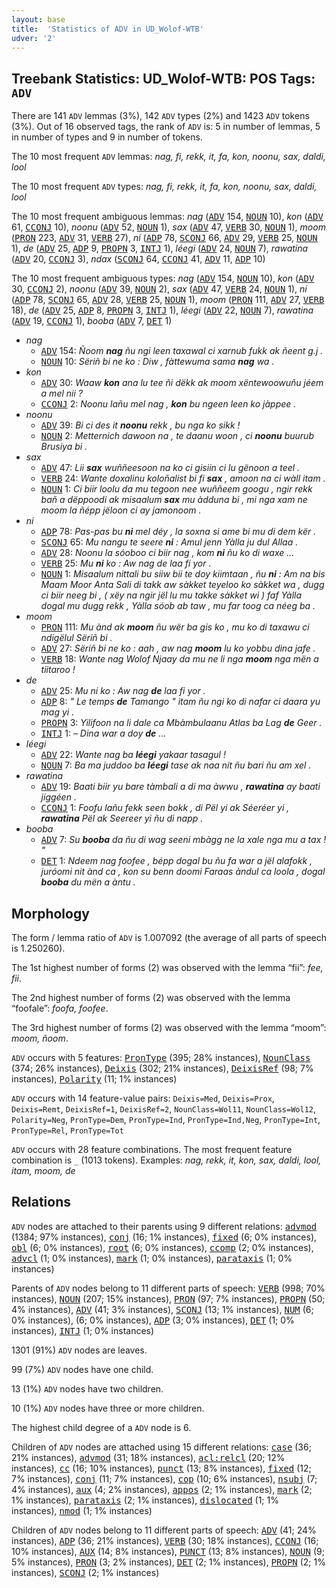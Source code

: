 ```yaml
---
layout: base
title:  'Statistics of ADV in UD_Wolof-WTB'
udver: '2'
---
```


## Treebank Statistics: UD_Wolof-WTB: POS Tags: `ADV`

There are 141 `ADV` lemmas (3%), 142 `ADV` types (2%) and 1423 `ADV` tokens (3%).
Out of 16 observed tags, the rank of `ADV` is: 5 in number of lemmas, 5 in number of types and 9 in number of tokens.

The 10 most frequent `ADV` lemmas: <em>nag, fi, rekk, it, fa, kon, noonu, sax, daldi, lool</em>

The 10 most frequent `ADV` types:  <em>nag, fi, rekk, it, fa, kon, noonu, sax, daldi, lool</em>

The 10 most frequent ambiguous lemmas: <em>nag</em> (<tt><a href="wo_wtb-pos-ADV.html">ADV</a></tt> 154, <tt><a href="wo_wtb-pos-NOUN.html">NOUN</a></tt> 10), <em>kon</em> (<tt><a href="wo_wtb-pos-ADV.html">ADV</a></tt> 61, <tt><a href="wo_wtb-pos-CCONJ.html">CCONJ</a></tt> 10), <em>noonu</em> (<tt><a href="wo_wtb-pos-ADV.html">ADV</a></tt> 52, <tt><a href="wo_wtb-pos-NOUN.html">NOUN</a></tt> 1), <em>sax</em> (<tt><a href="wo_wtb-pos-ADV.html">ADV</a></tt> 47, <tt><a href="wo_wtb-pos-VERB.html">VERB</a></tt> 30, <tt><a href="wo_wtb-pos-NOUN.html">NOUN</a></tt> 1), <em>moom</em> (<tt><a href="wo_wtb-pos-PRON.html">PRON</a></tt> 223, <tt><a href="wo_wtb-pos-ADV.html">ADV</a></tt> 31, <tt><a href="wo_wtb-pos-VERB.html">VERB</a></tt> 27), <em>ni</em> (<tt><a href="wo_wtb-pos-ADP.html">ADP</a></tt> 78, <tt><a href="wo_wtb-pos-SCONJ.html">SCONJ</a></tt> 66, <tt><a href="wo_wtb-pos-ADV.html">ADV</a></tt> 29, <tt><a href="wo_wtb-pos-VERB.html">VERB</a></tt> 25, <tt><a href="wo_wtb-pos-NOUN.html">NOUN</a></tt> 1), <em>de</em> (<tt><a href="wo_wtb-pos-ADV.html">ADV</a></tt> 25, <tt><a href="wo_wtb-pos-ADP.html">ADP</a></tt> 9, <tt><a href="wo_wtb-pos-PROPN.html">PROPN</a></tt> 3, <tt><a href="wo_wtb-pos-INTJ.html">INTJ</a></tt> 1), <em>léegi</em> (<tt><a href="wo_wtb-pos-ADV.html">ADV</a></tt> 24, <tt><a href="wo_wtb-pos-NOUN.html">NOUN</a></tt> 7), <em>rawatina</em> (<tt><a href="wo_wtb-pos-ADV.html">ADV</a></tt> 20, <tt><a href="wo_wtb-pos-CCONJ.html">CCONJ</a></tt> 3), <em>ndax</em> (<tt><a href="wo_wtb-pos-SCONJ.html">SCONJ</a></tt> 64, <tt><a href="wo_wtb-pos-CCONJ.html">CCONJ</a></tt> 41, <tt><a href="wo_wtb-pos-ADV.html">ADV</a></tt> 11, <tt><a href="wo_wtb-pos-ADP.html">ADP</a></tt> 10)

The 10 most frequent ambiguous types:  <em>nag</em> (<tt><a href="wo_wtb-pos-ADV.html">ADV</a></tt> 154, <tt><a href="wo_wtb-pos-NOUN.html">NOUN</a></tt> 10), <em>kon</em> (<tt><a href="wo_wtb-pos-ADV.html">ADV</a></tt> 30, <tt><a href="wo_wtb-pos-CCONJ.html">CCONJ</a></tt> 2), <em>noonu</em> (<tt><a href="wo_wtb-pos-ADV.html">ADV</a></tt> 39, <tt><a href="wo_wtb-pos-NOUN.html">NOUN</a></tt> 2), <em>sax</em> (<tt><a href="wo_wtb-pos-ADV.html">ADV</a></tt> 47, <tt><a href="wo_wtb-pos-VERB.html">VERB</a></tt> 24, <tt><a href="wo_wtb-pos-NOUN.html">NOUN</a></tt> 1), <em>ni</em> (<tt><a href="wo_wtb-pos-ADP.html">ADP</a></tt> 78, <tt><a href="wo_wtb-pos-SCONJ.html">SCONJ</a></tt> 65, <tt><a href="wo_wtb-pos-ADV.html">ADV</a></tt> 28, <tt><a href="wo_wtb-pos-VERB.html">VERB</a></tt> 25, <tt><a href="wo_wtb-pos-NOUN.html">NOUN</a></tt> 1), <em>moom</em> (<tt><a href="wo_wtb-pos-PRON.html">PRON</a></tt> 111, <tt><a href="wo_wtb-pos-ADV.html">ADV</a></tt> 27, <tt><a href="wo_wtb-pos-VERB.html">VERB</a></tt> 18), <em>de</em> (<tt><a href="wo_wtb-pos-ADV.html">ADV</a></tt> 25, <tt><a href="wo_wtb-pos-ADP.html">ADP</a></tt> 8, <tt><a href="wo_wtb-pos-PROPN.html">PROPN</a></tt> 3, <tt><a href="wo_wtb-pos-INTJ.html">INTJ</a></tt> 1), <em>léegi</em> (<tt><a href="wo_wtb-pos-ADV.html">ADV</a></tt> 22, <tt><a href="wo_wtb-pos-NOUN.html">NOUN</a></tt> 7), <em>rawatina</em> (<tt><a href="wo_wtb-pos-ADV.html">ADV</a></tt> 19, <tt><a href="wo_wtb-pos-CCONJ.html">CCONJ</a></tt> 1), <em>booba</em> (<tt><a href="wo_wtb-pos-ADV.html">ADV</a></tt> 7, <tt><a href="wo_wtb-pos-DET.html">DET</a></tt> 1)


* <em>nag</em>
  * <tt><a href="wo_wtb-pos-ADV.html">ADV</a></tt> 154: <em>Ñoom <b>nag</b> ñu ngi leen taxawal ci xarnub fukk ak ñeent g.j .</em>
  * <tt><a href="wo_wtb-pos-NOUN.html">NOUN</a></tt> 10: <em>Sëriñ bi ne ko : Diw , fàttewuma sama <b>nag</b> wa .</em>
* <em>kon</em>
  * <tt><a href="wo_wtb-pos-ADV.html">ADV</a></tt> 30: <em>Waaw <b>kon</b> ana lu tee ñi dëkk ak moom xëntewoowuñu jéem a mel nii ?</em>
  * <tt><a href="wo_wtb-pos-CCONJ.html">CCONJ</a></tt> 2: <em>Noonu lañu mel nag , <b>kon</b> bu ngeen leen ko jàppee .</em>
* <em>noonu</em>
  * <tt><a href="wo_wtb-pos-ADV.html">ADV</a></tt> 39: <em>Bi ci des it <b>noonu</b> rekk , bu nga ko sikk !</em>
  * <tt><a href="wo_wtb-pos-NOUN.html">NOUN</a></tt> 2: <em>Metternich dawoon na , te daanu woon , ci <b>noonu</b> buurub Brusiya bi .</em>
* <em>sax</em>
  * <tt><a href="wo_wtb-pos-ADV.html">ADV</a></tt> 47: <em>Lii <b>sax</b> wuññeesoon na ko ci gisiin ci lu gënoon a teel .</em>
  * <tt><a href="wo_wtb-pos-VERB.html">VERB</a></tt> 24: <em>Wante doxalinu koloñalist bi fi <b>sax</b> , amoon na ci wàll itam .</em>
  * <tt><a href="wo_wtb-pos-NOUN.html">NOUN</a></tt> 1: <em>Ci biir loolu da mu tegoon nee wuññeem googu , ngir rekk bañ a dëppoodi ak misaalum <b>sax</b> mu àdduna bi , mi nga xam ne moom la ñépp jëloon ci ay jamonoom .</em>
* <em>ni</em>
  * <tt><a href="wo_wtb-pos-ADP.html">ADP</a></tt> 78: <em>Pas-pas bu <b>ni</b> mel déy , la soxna si ame bi mu di dem kër .</em>
  * <tt><a href="wo_wtb-pos-SCONJ.html">SCONJ</a></tt> 65: <em>Mu nangu te seere <b>ni</b> : Amul jenn Yàlla ju dul Allaa .</em>
  * <tt><a href="wo_wtb-pos-ADV.html">ADV</a></tt> 28: <em>Noonu la sóoboo ci biir nag , kom <b>ni</b> ñu ko di waxe ...</em>
  * <tt><a href="wo_wtb-pos-VERB.html">VERB</a></tt> 25: <em>Mu <b>ni</b> ko : Aw nag de laa fi yor .</em>
  * <tt><a href="wo_wtb-pos-NOUN.html">NOUN</a></tt> 1: <em>Misaalum nittali bu siiw bii te doy kiimtaan , ñu <b>ni</b> : Am na bis Maam Moor Anta Sali di takk aw sàkket teyeloo ko sàkket wa , dugg ci biir neeg bi , ( xëy na ngir jël lu mu takke sàkket wi ) faf Yàlla dogal mu dugg rekk , Yàlla sóob ab taw , mu far toog ca néeg ba .</em>
* <em>moom</em>
  * <tt><a href="wo_wtb-pos-PRON.html">PRON</a></tt> 111: <em>Mu ànd ak <b>moom</b> ñu wër ba gis ko , mu ko di taxawu ci ndigëlul Sëriñ bi .</em>
  * <tt><a href="wo_wtb-pos-ADV.html">ADV</a></tt> 27: <em>Sëriñ bi ne ko : aah , aw nag <b>moom</b> lu ko yobbu dina jafe .</em>
  * <tt><a href="wo_wtb-pos-VERB.html">VERB</a></tt> 18: <em>Wante nag Wolof Njaay da mu ne li nga <b>moom</b> nga mën a tiitaroo !</em>
* <em>de</em>
  * <tt><a href="wo_wtb-pos-ADV.html">ADV</a></tt> 25: <em>Mu ni ko : Aw nag <b>de</b> laa fi yor .</em>
  * <tt><a href="wo_wtb-pos-ADP.html">ADP</a></tt> 8: <em>" Le temps <b>de</b> Tamango " itam ñu ngi ko di nafar ci daara yu mag yi .</em>
  * <tt><a href="wo_wtb-pos-PROPN.html">PROPN</a></tt> 3: <em>Yilifoon na li dale ca Mbàmbulaanu Atlas ba Lag <b>de</b> Geer .</em>
  * <tt><a href="wo_wtb-pos-INTJ.html">INTJ</a></tt> 1: <em>– Dina war a doy <b>de</b> ...</em>
* <em>léegi</em>
  * <tt><a href="wo_wtb-pos-ADV.html">ADV</a></tt> 22: <em>Wante nag ba <b>léegi</b> yakaar tasagul !</em>
  * <tt><a href="wo_wtb-pos-NOUN.html">NOUN</a></tt> 7: <em>Ba ma juddoo ba <b>léegi</b> tase ak naa nit ñu bari ñu am xel .</em>
* <em>rawatina</em>
  * <tt><a href="wo_wtb-pos-ADV.html">ADV</a></tt> 19: <em>Baati biir yu bare tàmbali a di ma àwwu , <b>rawatina</b> ay baati jiggéen .</em>
  * <tt><a href="wo_wtb-pos-CCONJ.html">CCONJ</a></tt> 1: <em>Foofu lañu fekk seen bokk , di Pël yi ak Séeréer yi , <b>rawatina</b> Pël ak Seereer yi ñu di napp .</em>
* <em>booba</em>
  * <tt><a href="wo_wtb-pos-ADV.html">ADV</a></tt> 7: <em>Su <b>booba</b> da ñu di wag seeni mbàgg ne la xale nga mu a tax ! "</em>
  * <tt><a href="wo_wtb-pos-DET.html">DET</a></tt> 1: <em>Ndeem nag foofee , bépp dogal bu ñu fa war a jël alafokk , juróomi nit ànd ca , kon su benn doomi Faraas àndul ca loola , dogal <b>booba</b> du mën a àntu .</em>

## Morphology

The form / lemma ratio of `ADV` is 1.007092 (the average of all parts of speech is 1.250260).

The 1st highest number of forms (2) was observed with the lemma “fii”: <em>fee, fii</em>.

The 2nd highest number of forms (2) was observed with the lemma “foofale”: <em>foofa, foofee</em>.

The 3rd highest number of forms (2) was observed with the lemma “moom”: <em>moom, ñoom</em>.

`ADV` occurs with 5 features: <tt><a href="wo_wtb-feat-PronType.html">PronType</a></tt> (395; 28% instances), <tt><a href="wo_wtb-feat-NounClass.html">NounClass</a></tt> (374; 26% instances), <tt><a href="wo_wtb-feat-Deixis.html">Deixis</a></tt> (302; 21% instances), <tt><a href="wo_wtb-feat-DeixisRef.html">DeixisRef</a></tt> (98; 7% instances), <tt><a href="wo_wtb-feat-Polarity.html">Polarity</a></tt> (11; 1% instances)

`ADV` occurs with 14 feature-value pairs: `Deixis=Med`, `Deixis=Prox`, `Deixis=Remt`, `DeixisRef=1`, `DeixisRef=2`, `NounClass=Wol11`, `NounClass=Wol12`, `Polarity=Neg`, `PronType=Dem`, `PronType=Ind`, `PronType=Ind,Neg`, `PronType=Int`, `PronType=Rel`, `PronType=Tot`

`ADV` occurs with 28 feature combinations.
The most frequent feature combination is `_` (1013 tokens).
Examples: <em>nag, rekk, it, kon, sax, daldi, lool, itam, moom, de</em>


## Relations

`ADV` nodes are attached to their parents using 9 different relations: <tt><a href="wo_wtb-dep-advmod.html">advmod</a></tt> (1384; 97% instances), <tt><a href="wo_wtb-dep-conj.html">conj</a></tt> (16; 1% instances), <tt><a href="wo_wtb-dep-fixed.html">fixed</a></tt> (6; 0% instances), <tt><a href="wo_wtb-dep-obl.html">obl</a></tt> (6; 0% instances), <tt><a href="wo_wtb-dep-root.html">root</a></tt> (6; 0% instances), <tt><a href="wo_wtb-dep-ccomp.html">ccomp</a></tt> (2; 0% instances), <tt><a href="wo_wtb-dep-advcl.html">advcl</a></tt> (1; 0% instances), <tt><a href="wo_wtb-dep-mark.html">mark</a></tt> (1; 0% instances), <tt><a href="wo_wtb-dep-parataxis.html">parataxis</a></tt> (1; 0% instances)

Parents of `ADV` nodes belong to 11 different parts of speech: <tt><a href="wo_wtb-pos-VERB.html">VERB</a></tt> (998; 70% instances), <tt><a href="wo_wtb-pos-NOUN.html">NOUN</a></tt> (207; 15% instances), <tt><a href="wo_wtb-pos-PRON.html">PRON</a></tt> (97; 7% instances), <tt><a href="wo_wtb-pos-PROPN.html">PROPN</a></tt> (50; 4% instances), <tt><a href="wo_wtb-pos-ADV.html">ADV</a></tt> (41; 3% instances), <tt><a href="wo_wtb-pos-SCONJ.html">SCONJ</a></tt> (13; 1% instances), <tt><a href="wo_wtb-pos-NUM.html">NUM</a></tt> (6; 0% instances),  (6; 0% instances), <tt><a href="wo_wtb-pos-ADP.html">ADP</a></tt> (3; 0% instances), <tt><a href="wo_wtb-pos-DET.html">DET</a></tt> (1; 0% instances), <tt><a href="wo_wtb-pos-INTJ.html">INTJ</a></tt> (1; 0% instances)

1301 (91%) `ADV` nodes are leaves.

99 (7%) `ADV` nodes have one child.

13 (1%) `ADV` nodes have two children.

10 (1%) `ADV` nodes have three or more children.

The highest child degree of a `ADV` node is 6.

Children of `ADV` nodes are attached using 15 different relations: <tt><a href="wo_wtb-dep-case.html">case</a></tt> (36; 21% instances), <tt><a href="wo_wtb-dep-advmod.html">advmod</a></tt> (31; 18% instances), <tt><a href="wo_wtb-dep-acl-relcl.html">acl:relcl</a></tt> (20; 12% instances), <tt><a href="wo_wtb-dep-cc.html">cc</a></tt> (16; 10% instances), <tt><a href="wo_wtb-dep-punct.html">punct</a></tt> (13; 8% instances), <tt><a href="wo_wtb-dep-fixed.html">fixed</a></tt> (12; 7% instances), <tt><a href="wo_wtb-dep-conj.html">conj</a></tt> (11; 7% instances), <tt><a href="wo_wtb-dep-cop.html">cop</a></tt> (10; 6% instances), <tt><a href="wo_wtb-dep-nsubj.html">nsubj</a></tt> (7; 4% instances), <tt><a href="wo_wtb-dep-aux.html">aux</a></tt> (4; 2% instances), <tt><a href="wo_wtb-dep-appos.html">appos</a></tt> (2; 1% instances), <tt><a href="wo_wtb-dep-mark.html">mark</a></tt> (2; 1% instances), <tt><a href="wo_wtb-dep-parataxis.html">parataxis</a></tt> (2; 1% instances), <tt><a href="wo_wtb-dep-dislocated.html">dislocated</a></tt> (1; 1% instances), <tt><a href="wo_wtb-dep-nmod.html">nmod</a></tt> (1; 1% instances)

Children of `ADV` nodes belong to 11 different parts of speech: <tt><a href="wo_wtb-pos-ADV.html">ADV</a></tt> (41; 24% instances), <tt><a href="wo_wtb-pos-ADP.html">ADP</a></tt> (36; 21% instances), <tt><a href="wo_wtb-pos-VERB.html">VERB</a></tt> (30; 18% instances), <tt><a href="wo_wtb-pos-CCONJ.html">CCONJ</a></tt> (16; 10% instances), <tt><a href="wo_wtb-pos-AUX.html">AUX</a></tt> (14; 8% instances), <tt><a href="wo_wtb-pos-PUNCT.html">PUNCT</a></tt> (13; 8% instances), <tt><a href="wo_wtb-pos-NOUN.html">NOUN</a></tt> (9; 5% instances), <tt><a href="wo_wtb-pos-PRON.html">PRON</a></tt> (3; 2% instances), <tt><a href="wo_wtb-pos-DET.html">DET</a></tt> (2; 1% instances), <tt><a href="wo_wtb-pos-PROPN.html">PROPN</a></tt> (2; 1% instances), <tt><a href="wo_wtb-pos-SCONJ.html">SCONJ</a></tt> (2; 1% instances)

